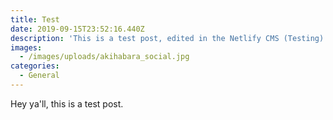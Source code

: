 ```yaml
---
title: Test
date: 2019-09-15T23:52:16.440Z
description: 'This is a test post, edited in the Netlify CMS (Testing).'
images:
  - /images/uploads/akihabara_social.jpg
categories:
  - General
---
```

Hey ya'll, this is a test post.
